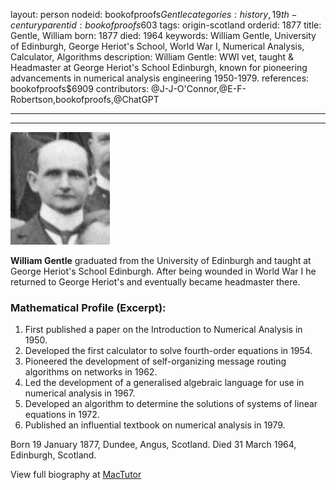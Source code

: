layout: person
nodeid: bookofproofs$Gentle
categories: history,19th-century
parentid: bookofproofs$603
tags: origin-scotland
orderid: 1877
title: Gentle, William
born: 1877
died: 1964
keywords: William Gentle, University of Edinburgh, George Heriot's School, World War I, Numerical Analysis, Calculator, Algorithms
description: William Gentle: WWI vet, taught & Headmaster at George Heriot's School Edinburgh, known for pioneering advancements in numerical analysis engineering 1950-1979.
references: bookofproofs$6909
contributors: @J-J-O'Connor,@E-F-Robertson,bookofproofs,@ChatGPT

---



---

![Gentle.jpg](https://github.com/bookofproofs/bookofproofs.github.io/blob/main/_sources/_assets/images/portraits/Gentle.jpg?raw=true)

**William Gentle** graduated from the University of Edinburgh and taught at George Heriot's School Edinburgh. After being wounded in World War I he returned to George Heriot's and eventually became headmaster there. 

### Mathematical Profile (Excerpt):
1. First published a paper on the Introduction to Numerical Analysis in 1950. 
2. Developed the first calculator to solve fourth-order equations in 1954.
3. Pioneered the development of self-organizing message routing algorithms on networks in 1962.
4. Led the development of a generalised algebraic language for use in numerical analysis in 1967. 
5. Developed an algorithm to determine the solutions of systems of linear equations in 1972.
6. Published an influential textbook on numerical analysis in 1979.

Born 19 January 1877, Dundee, Angus, Scotland. Died 31 March 1964, Edinburgh, Scotland.

View full biography at [MacTutor](https://mathshistory.st-andrews.ac.uk/Biographies/Gentle/)
